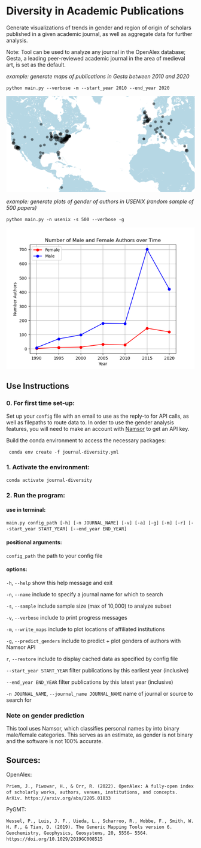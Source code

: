 # Diversity in Academic Publications

Generate visualizations of trends in gender and region of origin of scholars published in a given academic journal, as well as aggregate data for further analysis.

Note: Tool can be used to analyze any journal in the OpenAlex database; Gesta, a leading peer-reviewed academic journal in the area of medieval art, is set as the default. 

*example: generate maps of publications in Gesta between 2010 and 2020*
    
    python main.py --verbose -m --start_year 2010 --end_year 2020

![alt text](README_imgs/gesta-map.png?raw=true) 


*example: generate plots of gender of authors in USENIX (random sample of 500 papers)*

    python main.py -n usenix -s 500 --verbose -g 

![alt text](README_imgs/sampled-usenix-gender.png?raw=true) 

## Use Instructions


### 0. For first time set-up:
Set up your `config` file with an email to use as the reply-to for API calls, as well as filepaths to route data to. In order to use the gender analysis features, you will need to make an account with [Namsor](https://namsor.app/) to get an API key.

Build the conda environment to access the necessary packages:
<!--- Make code --->
     conda env create -f journal-diversity.yml

### 1. Activate the environment:
<!--- Make code --->
    conda activate journal-diversity

### 2. Run the program:

#### use in terminal:
<!--- Make code --->
    main.py config_path [-h] [-n JOURNAL_NAME] [-v] [-a] [-g] [-m] [-r] [--start_year START_YEAR] [--end_year END_YEAR] 
#### positional arguments: 
  `config_path`             the path to your config file

#### options:

  `-h`, `--help`            show this help message and exit
  
  `-n`, `--name`            include to specify a journal name for which to search

  `-s`, `--sample`          include sample size (max of 10,000) to analyze subset

  `-v`, `--verbose`         include to print progress messages

  `-m`, `--write_maps`      include to plot locations of affiliated institutions

  `-g`, `--predict_genders` include to predict + plot genders of authors with Namsor API

  `r`, `--restore`          include to display cached data as specified by config file

  `--start_year START_YEAR` 
                            filter publications by this earliest year (inclusive)

  `--end_year END_YEAR`     filter publications by this latest year (inclusive)

  `-n JOURNAL_NAME`, `--journal_name JOURNAL_NAME`
                            name of journal or source to search for


### Note on gender prediction
This tool uses Namsor, which classifies personal names by into binary male/female categories. This serves as an estimate, as gender is not binary and the software is not 100% accurate. 

## Sources:

OpenAlex:

    Priem, J., Piwowar, H., & Orr, R. (2022). OpenAlex: A fully-open index of scholarly works, authors, venues, institutions, and concepts. ArXiv. https://arxiv.org/abs/2205.01833

PyGMT:

    Wessel, P., Luis, J. F., Uieda, L., Scharroo, R., Wobbe, F., Smith, W. H. F., & Tian, D. (2019). The Generic Mapping Tools version 6. Geochemistry, Geophysics, Geosystems, 20, 5556– 5564. https://doi.org/10.1029/2019GC008515